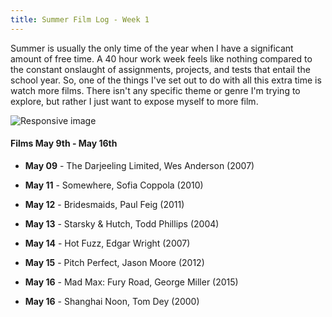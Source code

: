 ```yaml
---
title: Summer Film Log - Week 1
---
```



Summer is usually the only time of the year when I have a significant amount of
free time. A 40 hour work week feels like nothing compared to the constant 
onslaught of assignments, projects, and tests that entail the school year. 
So, one of the things I've set out to do with all this extra time is watch 
more films. There isn't any specific theme or genre I'm trying to explore, but
rather I just want to expose myself to more film.

<img src="images/week1.jpg" class="img-responsive" alt="Responsive image"></img>

#### Films May 9th - May 16th

* **May 09** - The Darjeeling Limited, Wes Anderson (2007)

* **May 11** - Somewhere, Sofia Coppola (2010)

* **May 12** - Bridesmaids, Paul Feig (2011)

* **May 13** - Starsky & Hutch, Todd Phillips (2004)

* **May 14** - Hot Fuzz, Edgar Wright (2007)

* **May 15** - Pitch Perfect, Jason Moore (2012)

* **May 16** - Mad Max: Fury Road, George Miller (2015)

* **May 16** - Shanghai Noon, Tom Dey (2000)
